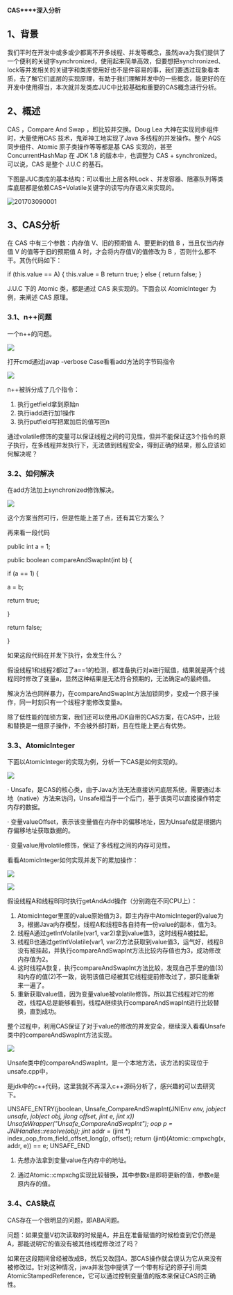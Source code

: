 **CAS****深入分析**

## 1、背景

我们平时在开发中或多或少都离不开多线程、并发等概念，虽然java为我们提供了一个便利的关键字synchronized，使用起来简单高效，但要想把synchronized、lock等并发相关的关键字和类库使用好也不是件容易的事，我们要透过现象看本质，去了解它们底层的实现原理，有助于我们理解并发中的一些概念，能更好的在开发中使用得当，本次就并发类库JUC中比较基础和重要的CAS概念进行分析。

## 2、概述

CAS ，Compare And Swap ，即比较并交换。Doug Lea 大神在实现同步组件时，大量使用CAS 技术，鬼斧神工地实现了Java 多线程的并发操作。整个 AQS 同步组件、Atomic 原子类操作等等都是基 CAS 实现的，甚至 ConcurrentHashMap 在 JDK 1.8 的版本中，也调整为 CAS + synchronized。可以说，CAS 是整个 J.U.C 的基石。

下图是JUC类库的基本结构：可以看出上层各种Lock 、并发容器、阻塞队列等类库底层都是依赖CAS+Volatile关键字的读写内存语义来实现的。

![201703090001](file:///C:\Users\wubinyu\AppData\Local\Temp\msohtmlclip1\01\clip_image002.jpg)

## 3、CAS分析

在 CAS 中有三个参数：内存值 V、旧的预期值 A、要更新的值 B ，当且仅当内存值 V 的值等于旧的预期值 A 时，才会将内存值V的值修改为 B ，否则什么都不干。其伪代码如下：

if (this.value == A) {    this.value = B    return  true;  } else {    return  false;  }

J.U.C 下的 Atomic 类，都是通过 CAS 来实现的。下面会以 AtomicInteger 为例，来阐述 CAS 原理。

### 3.1、n++问题

一个n++的问题。

![](file:///C:\Users\wubinyu\AppData\Local\Temp\msohtmlclip1\01\clip_image003.png)

打开cmd通过javap -verbose Case看看add方法的字节码指令

![](file:///C:\Users\wubinyu\AppData\Local\Temp\msohtmlclip1\01\clip_image005.jpg)

n++被拆分成了几个指令：

1.  执行getfield拿到原始n
2.  执行iadd进行加1操作
3.  执行putfield写把累加后的值写回n

通过volatile修饰的变量可以保证线程之间的可见性，但并不能保证这3个指令的原子执行，在多线程并发执行下，无法做到线程安全，得到正确的结果，那么应该如何解决呢？

### 3.2、如何解决

在add方法加上synchronized修饰解决。

![](file:///C:\Users\wubinyu\AppData\Local\Temp\msohtmlclip1\01\clip_image006.png)

这个方案当然可行，但是性能上差了点，还有其它方案么？

再来看一段代码

public int a = 1;

public boolean compareAndSwapInt(int b) {

 if (a == 1) {

 a = b;

 return true;

 }

 return false;

}

如果这段代码在并发下执行，会发生什么？

假设线程1和线程2都过了a==1的检测，都准备执行对a进行赋值，结果就是两个线程同时修改了变量a，显然这种结果是无法符合预期的，无法确定a的最终值。

解决方法也同样暴力，在compareAndSwapInt方法加锁同步，变成一个原子操作，同一时刻只有一个线程才能修改变量a。

除了低性能的加锁方案，我们还可以使用JDK自带的CAS方案，在CAS中，比较和替换是一组原子操作，不会被外部打断，且在性能上更占有优势。

### 3.3、AtomicInteger

下面以AtomicInteger的实现为例，分析一下CAS是如何实现的。

![](file:///C:\Users\wubinyu\AppData\Local\Temp\msohtmlclip1\01\clip_image008.jpg)

· Unsafe，是CAS的核心类，由于Java方法无法直接访问底层系统，需要通过本地（native）方法来访问，Unsafe相当于一个后门，基于该类可以直接操作特定内存的数据。

·  变量valueOffset，表示该变量值在内存中的偏移地址，因为Unsafe就是根据内存偏移地址获取数据的。

·  变量value用volatile修饰，保证了多线程之间的内存可见性。

看看AtomicInteger如何实现并发下的累加操作：

![](file:///C:\Users\wubinyu\AppData\Local\Temp\msohtmlclip1\01\clip_image010.jpg)

![](file:///C:\Users\wubinyu\AppData\Local\Temp\msohtmlclip1\01\clip_image012.jpg)

假设线程A和线程B同时执行getAndAdd操作（分别跑在不同CPU上）：

1.  AtomicInteger里面的value原始值为3，即主内存中AtomicInteger的value为3，根据Java内存模型，线程A和线程B各自持有一份value的副本，值为3。
2.  线程A通过getIntVolatile(var1, var2)拿到value值3，这时线程A被挂起。
3.  线程B也通过getIntVolatile(var1, var2)方法获取到value值3，运气好，线程B没有被挂起，并执行compareAndSwapInt方法比较内存值也为3，成功修改内存值为2。
4.  这时线程A恢复，执行compareAndSwapInt方法比较，发现自己手里的值(3)和内存的值(2)不一致，说明该值已经被其它线程提前修改过了，那只能重新来一遍了。
5.  重新获取value值，因为变量value被volatile修饰，所以其它线程对它的修改，线程A总是能够看到，线程A继续执行compareAndSwapInt进行比较替换，直到成功。

整个过程中，利用CAS保证了对于value的修改的并发安全，继续深入看看Unsafe类中的compareAndSwapInt方法实现。

![](file:///C:\Users\wubinyu\AppData\Local\Temp\msohtmlclip1\01\clip_image014.jpg)

Unsafe类中的compareAndSwapInt，是一个本地方法，该方法的实现位于unsafe.cpp中，

是jdk中的c++代码，这里我就不再深入c++源码分析了，感兴趣的可以去研究下。

UNSAFE_ENTRY(jboolean, Unsafe_CompareAndSwapInt(JNIEnv *env, jobject unsafe, jobject obj, jlong offset, jint e, jint x)) UnsafeWrapper("Unsafe_CompareAndSwapInt"); oop p = JNIHandles::resolve(obj); jint* addr = (jint *) index_oop_from_field_offset_long(p, offset); return (jint)(Atomic::cmpxchg(x, addr, e)) == e; UNSAFE_END

1. 先想办法拿到变量value在内存中的地址。

2. 通过Atomic::cmpxchg实现比较替换，其中参数x是即将更新的值，参数e是原内存的值。

### 3.4、CAS缺点

CAS存在一个很明显的问题，即ABA问题。

问题：如果变量V初次读取的时候是A，并且在准备赋值的时候检查到它仍然是A，那能说明它的值没有被其他线程修改过了吗？

如果在这段期间曾经被改成B，然后又改回A，那CAS操作就会误认为它从来没有被修改过。针对这种情况，java并发包中提供了一个带有标记的原子引用类AtomicStampedReference，它可以通过控制变量值的版本来保证CAS的正确性。